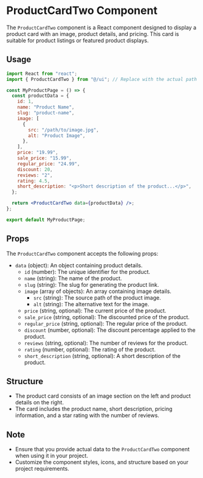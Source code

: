# ProductCardTwo Component

The `ProductCardTwo` component is a React component designed to display a product card with an image, product details, and pricing. This card is suitable for product listings or featured product displays.

## Usage

```jsx
import React from "react";
import { ProductCardTwo } from "@/ui"; // Replace with the actual path to the ProductCardTwo component

const MyProductPage = () => {
  const productData = {
    id: 1,
    name: "Product Name",
    slug: "product-name",
    image: [
      {
        src: "/path/to/image.jpg",
        alt: "Product Image",
      },
    ],
    price: "19.99",
    sale_price: "15.99",
    regular_price: "24.99",
    discount: 20,
    reviews: "2",
    rating: 4.5,
    short_description: "<p>Short description of the product...</p>",
  };

  return <ProductCardTwo data={productData} />;
};

export default MyProductPage;
```

## Props

The `ProductCardTwo` component accepts the following props:

- `data` (object): An object containing product details.
  - `id` (number): The unique identifier for the product.
  - `name` (string): The name of the product.
  - `slug` (string): The slug for generating the product link.
  - `image` (array of objects): An array containing image details.
    - `src` (string): The source path of the product image.
    - `alt` (string): The alternative text for the image.
  - `price` (string, optional): The current price of the product.
  - `sale_price` (string, optional): The discounted price of the product.
  - `regular_price` (string, optional): The regular price of the product.
  - `discount` (number, optional): The discount percentage applied to the product.
  - `reviews` (string, optional): The number of reviews for the product.
  - `rating` (number, optional): The rating of the product.
  - `short_description` (string, optional): A short description of the product.

## Structure

- The product card consists of an image section on the left and product details on the right.
- The card includes the product name, short description, pricing information, and a star rating with the number of reviews.

## Note

- Ensure that you provide actual data to the `ProductCardTwo` component when using it in your project.
- Customize the component styles, icons, and structure based on your project requirements.

